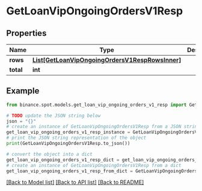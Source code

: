 # GetLoanVipOngoingOrdersV1Resp


## Properties

Name | Type | Description | Notes
------------ | ------------- | ------------- | -------------
**rows** | [**List[GetLoanVipOngoingOrdersV1RespRowsInner]**](GetLoanVipOngoingOrdersV1RespRowsInner.md) |  | [optional] 
**total** | **int** |  | [optional] 

## Example

```python
from binance.spot.models.get_loan_vip_ongoing_orders_v1_resp import GetLoanVipOngoingOrdersV1Resp

# TODO update the JSON string below
json = "{}"
# create an instance of GetLoanVipOngoingOrdersV1Resp from a JSON string
get_loan_vip_ongoing_orders_v1_resp_instance = GetLoanVipOngoingOrdersV1Resp.from_json(json)
# print the JSON string representation of the object
print(GetLoanVipOngoingOrdersV1Resp.to_json())

# convert the object into a dict
get_loan_vip_ongoing_orders_v1_resp_dict = get_loan_vip_ongoing_orders_v1_resp_instance.to_dict()
# create an instance of GetLoanVipOngoingOrdersV1Resp from a dict
get_loan_vip_ongoing_orders_v1_resp_from_dict = GetLoanVipOngoingOrdersV1Resp.from_dict(get_loan_vip_ongoing_orders_v1_resp_dict)
```
[[Back to Model list]](../README.md#documentation-for-models) [[Back to API list]](../README.md#documentation-for-api-endpoints) [[Back to README]](../README.md)


